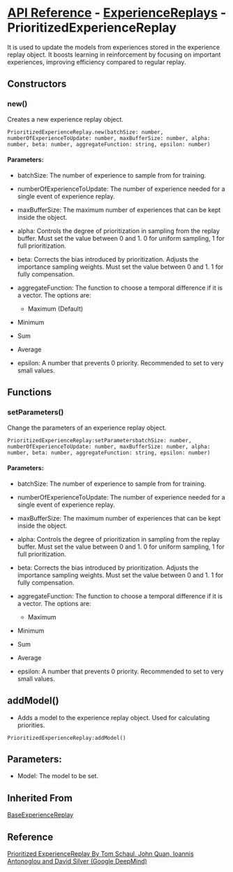 # [API Reference](../../API.md) - [ExperienceReplays](../ExperienceReplays.md) - PrioritizedExperienceReplay

It is used to update the models from experiences stored in the experience replay object. It boosts learning in reinforcement by focusing on important experiences, improving efficiency compared to regular replay.

## Constructors

### new()

Creates a new experience replay object.

```
PrioritizedExperienceReplay.new(batchSize: number, numberOfExperienceToUpdate: number, maxBufferSize: number, alpha: number, beta: number, aggregateFunction: string, epsilon: number)
```

#### Parameters:

* batchSize: The number of experience to sample from for training.

* numberOfExperienceToUpdate: The number of experience needed for a single event of experience replay.

* maxBufferSize: The maximum number of experiences that can be kept inside the object.

* alpha: Controls the degree of prioritization in sampling from the replay buffer. Must set the value between 0 and 1. 0 for uniform sampling, 1 for full prioritization.

* beta: Corrects the bias introduced by prioritization. Adjusts the importance sampling weights. Must set the value between 0 and 1. 1 for fully compensation.

* aggregateFunction: The function to choose a temporal difference if it is a vector. The options are:

  * Maximum (Default)

 * Minimum

  * Sum  

 * Average

* epsilon: A number that prevents 0 priority. Recommended to set to very small values.

## Functions

### setParameters()

Change the parameters of an experience replay object.

```
PrioritizedExperienceReplay:setParametersbatchSize: number, numberOfExperienceToUpdate: number, maxBufferSize: number, alpha: number, beta: number, aggregateFunction: string, epsilon: number)
```

#### Parameters:

* batchSize: The number of experience to sample from for training.

* numberOfExperienceToUpdate: The number of experience needed for a single event of experience replay.

* maxBufferSize: The maximum number of experiences that can be kept inside the object.

* alpha: Controls the degree of prioritization in sampling from the replay buffer. Must set the value between 0 and 1. 0 for uniform sampling, 1 for full prioritization.

* beta: Corrects the bias introduced by prioritization. Adjusts the importance sampling weights. Must set the value between 0 and 1. 1 for fully compensation.

* aggregateFunction: The function to choose a temporal difference if it is a vector. The options are:

  * Maximum

 * Minimum

  * Sum  

 * Average

* epsilon: A number that prevents 0 priority. Recommended to set to very small values.

## addModel()

* Adds a model to the experience replay object. Used for calculating priorities.

```
PrioritizedExperienceReplay:addModel()
```

## Parameters:

* Model: The model to be set.

## Inherited From

[BaseExperienceReplay](BaseExperienceReplay.md)

## Reference

[Prioritized ExperienceReplay By Tom Schaul, John Quan, Ioannis Antonoglou and David Silver (Google DeepMind)](https://arxiv.org/pdf/1511.05952.pdf)

